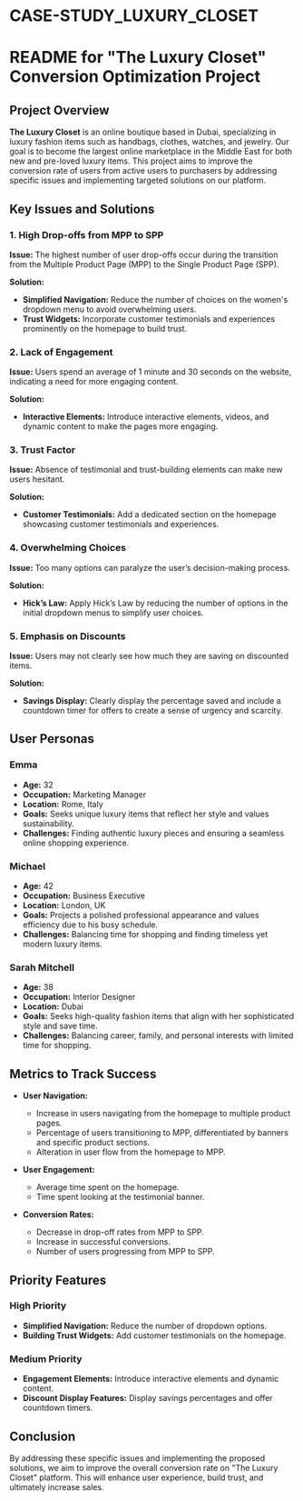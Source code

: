 # CASE-STUDY_LUXURY_CLOSET

# README for "The Luxury Closet" Conversion Optimization Project

## Project Overview

**The Luxury Closet** is an online boutique based in Dubai, specializing in luxury fashion items such as handbags, clothes, watches, and jewelry. Our goal is to become the largest online marketplace in the Middle East for both new and pre-loved luxury items. This project aims to improve the conversion rate of users from active users to purchasers by addressing specific issues and implementing targeted solutions on our platform.

## Key Issues and Solutions

### 1. High Drop-offs from MPP to SPP
**Issue:** The highest number of user drop-offs occur during the transition from the Multiple Product Page (MPP) to the Single Product Page (SPP).

**Solution:**
- **Simplified Navigation:** Reduce the number of choices on the women's dropdown menu to avoid overwhelming users.
- **Trust Widgets:** Incorporate customer testimonials and experiences prominently on the homepage to build trust.

### 2. Lack of Engagement
**Issue:** Users spend an average of 1 minute and 30 seconds on the website, indicating a need for more engaging content.

**Solution:**
- **Interactive Elements:** Introduce interactive elements, videos, and dynamic content to make the pages more engaging.

### 3. Trust Factor
**Issue:** Absence of testimonial and trust-building elements can make new users hesitant.

**Solution:**
- **Customer Testimonials:** Add a dedicated section on the homepage showcasing customer testimonials and experiences.

### 4. Overwhelming Choices
**Issue:** Too many options can paralyze the user’s decision-making process.

**Solution:**
- **Hick’s Law:** Apply Hick’s Law by reducing the number of options in the initial dropdown menus to simplify user choices.

### 5. Emphasis on Discounts
**Issue:** Users may not clearly see how much they are saving on discounted items.

**Solution:**
- **Savings Display:** Clearly display the percentage saved and include a countdown timer for offers to create a sense of urgency and scarcity.

## User Personas

### Emma
- **Age:** 32
- **Occupation:** Marketing Manager
- **Location:** Rome, Italy
- **Goals:** Seeks unique luxury items that reflect her style and values sustainability.
- **Challenges:** Finding authentic luxury pieces and ensuring a seamless online shopping experience.

### Michael
- **Age:** 42
- **Occupation:** Business Executive
- **Location:** London, UK
- **Goals:** Projects a polished professional appearance and values efficiency due to his busy schedule.
- **Challenges:** Balancing time for shopping and finding timeless yet modern luxury items.

### Sarah Mitchell
- **Age:** 38
- **Occupation:** Interior Designer
- **Location:** Dubai
- **Goals:** Seeks high-quality fashion items that align with her sophisticated style and save time.
- **Challenges:** Balancing career, family, and personal interests with limited time for shopping.

## Metrics to Track Success

- **User Navigation:**
  - Increase in users navigating from the homepage to multiple product pages.
  - Percentage of users transitioning to MPP, differentiated by banners and specific product sections.
  - Alteration in user flow from the homepage to MPP.

- **User Engagement:**
  - Average time spent on the homepage.
  - Time spent looking at the testimonial banner.

- **Conversion Rates:**
  - Decrease in drop-off rates from MPP to SPP.
  - Increase in successful conversions.
  - Number of users progressing from MPP to SPP.

## Priority Features

### High Priority
- **Simplified Navigation:** Reduce the number of dropdown options.
- **Building Trust Widgets:** Add customer testimonials on the homepage.

### Medium Priority
- **Engagement Elements:** Introduce interactive elements and dynamic content.
- **Discount Display Features:** Display savings percentages and offer countdown timers.

## Conclusion

By addressing these specific issues and implementing the proposed solutions, we aim to improve the overall conversion rate on "The Luxury Closet" platform. This will enhance user experience, build trust, and ultimately increase sales.

